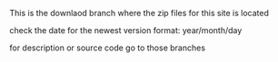 This is the downlaod branch where the zip files for this site is located

check the date for the newest version
format: year/month/day

for description or source code go to those branches
